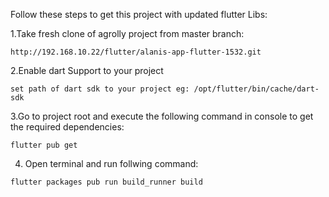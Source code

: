 Follow these steps to get this project with updated flutter Libs:

1.Take fresh clone of agrolly project from master branch:

```
http://192.168.10.22/flutter/alanis-app-flutter-1532.git
```

2.Enable dart Support to your project

```
set path of dart sdk to your project eg: /opt/flutter/bin/cache/dart-sdk
```

3.Go to project root and execute the following command in console to get the required dependencies:

```
flutter pub get
```

4. Open terminal and run follwing command:

```
flutter packages pub run build_runner build

```


